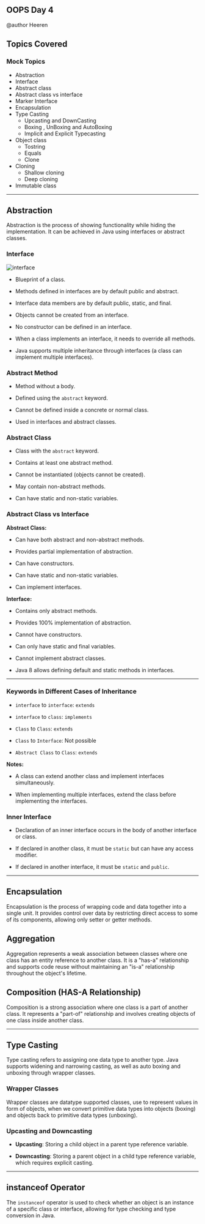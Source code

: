 ## OOPS Day 4

 @author Heeren

 **Topics Covered**
--------------
 ### Mock Topics

- Abstraction
- Interface
- Abstract class
- Abstract class vs interface
- Marker Interface
- Encapsulation
- Type Casting
  - Upcasting and DownCasting
  - Boxing , UnBoxing and AutoBoxing
  - Implicit and Explicit Typecasting
- Object class
  - Tostring
  - Equals
  - Clone
- Cloning
  - Shallow cloning 
  - Deep cloning 
- Immutable class

--------------
## Abstraction  

Abstraction is the process of showing functionality while hiding the implementation. It can be achieved in Java using interfaces or abstract classes.

### Interface      
![interface](https://github.com/codewithheeren/Java/assets/87074236/47c765b2-26ff-47c4-91d0-d7d267522525)   

- Blueprint of a class.

- Methods defined in interfaces are by default public and abstract.

- Interface data members are by default public, static, and final.

- Objects cannot be created from an interface.

- No constructor can be defined in an interface.

- When a class implements an interface, it needs to override all methods.

- Java supports multiple inheritance through interfaces (a class can implement multiple interfaces).

### Abstract Method

- Method without a body.

- Defined using the `abstract` keyword.

- Cannot be defined inside a concrete or normal class.

- Used in interfaces and abstract classes.

### Abstract Class

- Class with the `abstract` keyword.

- Contains at least one abstract method.

- Cannot be instantiated (objects cannot be created).

- May contain non-abstract methods.

- Can have static and non-static variables.

### Abstract Class vs Interface

**Abstract Class:**

- Can have both abstract and non-abstract methods.

- Provides partial implementation of abstraction.

- Can have constructors.

- Can have static and non-static variables.

- Can implement interfaces.

**Interface:**

- Contains only abstract methods.

- Provides 100% implementation of abstraction.

- Cannot have constructors.

- Can only have static and final variables.

- Cannot implement abstract classes.

- Java 8 allows defining default and static methods in interfaces.

---

### Keywords in Different Cases of Inheritance

- `interface` to `interface`: `extends`

- `interface` to `class`: `implements`

- `Class` to `Class`: `extends`

- `Class` to `Interface`: Not possible

- `Abstract Class` to `Class`: `extends`

**Notes:**

- A class can extend another class and implement interfaces simultaneously.

- When implementing multiple interfaces, extend the class before implementing the interfaces.

### Inner Interface

- Declaration of an inner interface occurs in the body of another interface or class.

- If declared in another class, it must be `static` but can have any access modifier.

- If declared in another interface, it must be `static` and `public`.

---

## Encapsulation

Encapsulation is the process of wrapping code and data together into a single unit. It provides control over data by restricting direct access to some of its components, allowing only setter or getter methods.

## Aggregation

Aggregation represents a weak association between classes where one class has an entity reference to another class. It is a "has-a" relationship and supports code reuse without maintaining an "is-a" relationship throughout the object's lifetime.

## Composition (HAS-A Relationship)

Composition is a strong association where one class is a part of another class. It represents a "part-of" relationship and involves creating objects of one class inside another class.

---

## Type Casting

Type casting refers to assigning one data type to another type. Java supports widening and narrowing casting, as well as auto boxing and unboxing through wrapper classes.

### Wrapper Classes

Wrapper classes are datatype supported classes, use to represent values in form of objects, when we convert primitive data types into objects (boxing) and objects back to primitive data types (unboxing).

### Upcasting and Downcasting

- **Upcasting**: Storing a child object in a parent type reference variable.

- **Downcasting**: Storing a parent object in a child type reference variable, which requires explicit casting.

---

## instanceof Operator

The `instanceof` operator is used to check whether an object is an instance of a specific class or interface, allowing for type checking and type conversion in Java.
